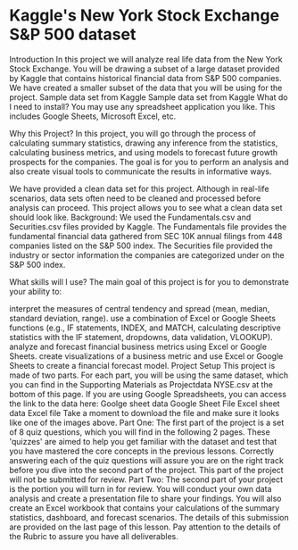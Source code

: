 # Kaggle's New York Stock Exchange S&P 500 dataset
Introduction
In this project we will analyze real life data from the New York Stock Exchange. You will be drawing a subset of a large dataset provided by Kaggle that contains historical financial data from S&P 500 companies. We have created a smaller subset of the data that you will be using for the project.
Sample data set from Kaggle
Sample data set from Kaggle
What do I need to install?
You may use any spreadsheet application you like. This includes Google Sheets, Microsoft Excel, etc.

Why this Project?
In this project, you will go through the process of calculating summary statistics, drawing any inference from the statistics, calculating business metrics, and using models to forecast future growth prospects for the companies. The goal is for you to perform an analysis and also create visual tools to communicate the results in informative ways.

We have provided a clean data set for this project. Although in real-life scenarios, data sets often need to be cleaned and processed before analysis can proceed. This project allows you to see what a clean data set should look like.
Background:
We used the Fundamentals.csv and Securities.csv files provided by Kaggle. The Fundamentals file provides the fundamental financial data gathered from SEC 10K annual filings from 448 companies listed on the S&P 500 index. The Securities file provided the industry or sector information the companies are categorized under on the S&P 500 index.

What skills will I use?
The main goal of this project is for you to demonstrate your ability to:

interpret the measures of central tendency and spread (mean, median, standard deviation, range).
use a combination of Excel or Google Sheets functions (e.g., IF statements, INDEX, and MATCH, calculating descriptive statistics with the IF statement, dropdowns, data validation, VLOOKUP).
analyze and forecast financial business metrics using Excel or Google Sheets.
create visualizations of a business metric and use Excel or Google Sheets to create a financial forecast model.
Project Setup
This project is made of two parts. For each part, you will be using the same dataset, which you can find in the Supporting Materials as Projectdata NYSE.csv at the bottom of this page. If you are using Google Spreadsheets, you can access the link to the data here:
Goolge sheet data
Google Sheet File	Excel sheet data
Excel file
Take a moment to download the file and make sure it looks like one of the images above.
Part One:
The first part of the project is a set of 8 quiz questions, which you will find in the following 2 pages. These 'quizzes' are aimed to help you get familiar with the dataset and test that you have mastered the core concepts in the previous lessons. Correctly answering each of the quiz questions will assure you are on the right track before you dive into the second part of the project. This part of the project will not be submitted for review.
Part Two:
The second part of your project is the portion you will turn in for review. You will conduct your own data analysis and create a presentation file to share your findings. You will also create an Excel workbook that contains your calculations of the summary statistics, dashboard, and forecast scenarios. The details of this submission are provided on the last page of this lesson. Pay attention to the details of the Rubric to assure you have all deliverables.

